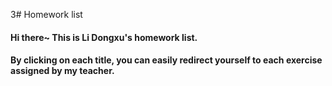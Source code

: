 3# Homework list
#### Hi there~ This is Li Dongxu's homework list.
#### By clicking on each title, you can easily redirect yourself to each exercise assigned by my teacher. 


